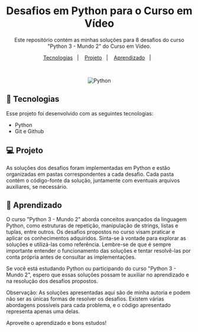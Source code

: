 <h1 align="center"> Desafios em Python para o Curso em Vídeo </h1>

<p align="center">
Este repositório contém as minhas soluções para 8 desafios do curso "Python 3 - Mundo 2" do Curso em Vídeo.

<p align="center">
  <a href="#-tecnologias">Tecnologias</a>&nbsp;&nbsp;&nbsp;|&nbsp;&nbsp;&nbsp;
  <a href="#-projeto">Projeto</a>&nbsp;&nbsp;&nbsp;|&nbsp;&nbsp;&nbsp;
  <a href="#-aprendizado">Aprendizado</a>&nbsp;&nbsp;&nbsp;|&nbsp;&nbsp;&nbsp;
 
</p>


<br>


<p align="center">
  <img alt="Python" src= "https://user-images.githubusercontent.com/118849369/239409455-9545ab7b-8ad2-408a-a5bb-cc70ca97dcee.png">
</p>

## 🚀 Tecnologias

Esse projeto foi desenvolvido com as seguintes tecnologias:

- Python
- Git e Github

## 💻 Projeto

As soluções dos desafios foram implementadas em Python e estão organizadas em pastas correspondentes a cada desafio. Cada pasta contém o código-fonte da solução, juntamente com eventuais arquivos auxiliares, se necessário.

## 📝 Aprendizado
O curso "Python 3 - Mundo 2" aborda conceitos avançados da linguagem Python, como estruturas de repetição, manipulação de strings, listas e tuplas, entre outros. Os desafios propostos no curso visam praticar e aplicar os conhecimentos adquiridos.
Sinta-se à vontade para explorar as soluções e utilizá-las como referência. Lembre-se de que é sempre importante entender o funcionamento das soluções e tentar resolvê-las por conta própria antes de consultar as implementações.

Se você está estudando Python ou participando do curso "Python 3 - Mundo 2", espero que essas soluções possam te auxiliar no aprendizado e na resolução dos desafios propostos.

Observação: As soluções apresentadas aqui são de minha autoria e podem não ser as únicas formas de resolver os desafios. Existem várias abordagens possíveis para cada problema, e o código apresentado representa apenas uma delas.

Aproveite o aprendizado e bons estudos!
